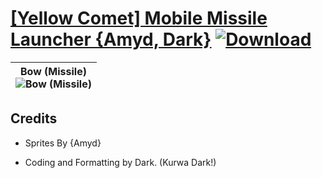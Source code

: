 # [\[Yellow Comet\] Mobile Missile Launcher {Amyd, Dark}](https://github.com/Klokinator/FE-Repo/tree/main/Battle%20Animations/Advance%20Wars%20Animation%20Ports/%5BYellow%20Comet%5D%20Mobile%20Missile%20Launcher%20%7BAmyd,%20Dark%7D) [![Download](https://img.shields.io/badge/Download--red?style=social&logo=github)](https://minhaskamal.github.io/DownGit/#/home?url=https://github.com/Klokinator/FE-Repo/tree/main/Battle%20Animations/Advance%20Wars%20Animation%20Ports/%5BYellow%20Comet%5D%20Mobile%20Missile%20Launcher%20%7BAmyd,%20Dark%7D)

| <b>Bow (Missile)</b><br/><img alt="Bow (Missile)" src="https://raw.githubusercontent.com/Klokinator/FE-Repo/main/Battle%20Animations/Advance%20Wars%20Animation%20Ports/%5BYellow%20Comet%5D%20Mobile%20Missile%20Launcher%20%7BAmyd,%20Dark%7D/5.%20Bow%20(Missile)/Bow.gif"/> |
| :---: |

## Credits

- Sprites By {Amyd}

- Coding and Formatting by Dark. (Kurwa Dark!)

